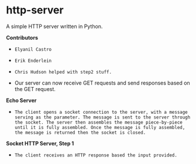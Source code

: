 # http-server
A simple HTTP server written in Python.

**Contributors**
- `Elyanil Castro`
- `Erik Enderlein`
- `Chris Hudson helped with step2 stuff.`

- Our server can now receive GET requests and send responses based on the GET request.

**Echo Server**
- `The client opens a socket connection to the server, with a message serving as the parameter. The message is sent to the server through the socket. The server then assembles the message piece-by-piece until it is fully assembled. Once the message is fully assembled, the message is returned then the socket is closed.`

**Socket HTTP Server, Step 1**
- `The client receives an HTTP response based the input provided.`

